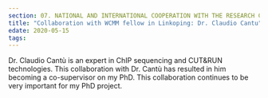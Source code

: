 ```yaml
---
section: 07. NATIONAL AND INTERNATIONAL COOPERATION WITH THE RESEARCH COMMUNITY
title: "Collaboration with WCMM fellow in Linkoping: Dr. Claudio Cantu"
edate: 2020-05-15
tags:
---
```


Dr. Claudio Cantù is an expert in ChIP sequencing and CUT&RUN technologies. This collaboration with Dr. Cantù has resulted in him becoming a co-supervisor on my PhD. This collaboration continues to be very important for my PhD project.